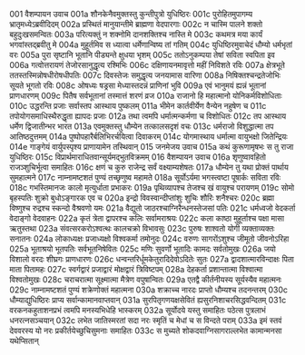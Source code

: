 001	वैशम्पायन उवाच
001a	शौनकेनैवमुक्तस्तु कुन्तीपुत्रो युधिष्ठिरः
001c	पुरोहितमुपागम्य भ्रातृमध्येऽब्रवीदिदम्
002a	प्रस्थितं मानुयान्तीमे ब्राह्मणा वेदपारगाः
002c	न चास्मि पालने शक्तो बहुदुःखसमन्वितः
003a	परित्यक्तुं न शक्नोमि दानशक्तिश्च नास्ति मे
003c	कथमत्र मया कार्यं भगवांस्तद्ब्रवीतु मे
004a	मुहूर्तमिव स ध्यात्वा धर्मेणान्विष्य तां गतिम्
004c	युधिष्ठिरमुवाचेदं धौम्यो धर्मभृतां वरः
005a	पुरा सृष्टानि भूतानि पीड्यन्ते क्षुधया भृशम्
005c	ततोऽनुकम्पया तेषां सविता स्वपिता इव
006a	गत्वोत्तरायणं तेजोरसानुद्धृत्य रश्मिभिः
006c	दक्षिणायनमावृत्तो महीं निविशते रविः
007a	क्षेत्रभूते ततस्तस्मिन्नोषधीरोषधीपतिः
007c	दिवस्तेजः समुद्धृत्य जनयामास वारिणा
008a	निषिक्तश्चन्द्रतेजोभिः सूयते भूगतो रविः
008c	ओषध्यः षड्रसा मेध्यास्तदन्नं प्राणिनां भुवि
009a	एवं भानुमयं ह्यन्नं भूतानां प्राणधारणम्
009c	पितैष सर्वभूतानां तस्मात्तं शरणं व्रज
010a	राजानो हि महात्मानो योनिकर्मविशोधिताः
010c	उद्धरन्ति प्रजाः सर्वास्तप आस्थाय पुष्कलम्
011a	भीमेन कार्तवीर्येण वैन्येन नहुषेण च
011c	तपोयोगसमाधिस्थैरुद्धृता ह्यापदः प्रजाः
012a	तथा त्वमपि धर्मात्मन्कर्मणा च विशोधितः
012c	तप आस्थाय धर्मेण द्विजातीन्भर भारत
013a	एवमुक्तस्तु धौम्येन तत्कालसदृशं वचः
013c	धर्मराजो विशुद्धात्मा तप आतिष्ठदुत्तमम्
014a	पुष्पोपहारैर्बलिभिरर्चयित्वा दिवाकरम्
014c	योगमास्थाय धर्मात्मा वायुभक्षो जितेन्द्रियः
014e	गाङ्गेयं वार्युपस्पृश्य प्राणायामेन तस्थिवान्
015	जनमेजय उवाच
015a	कथं कुरूणामृषभः स तु राजा युधिष्ठिरः
015c	विप्रार्थमाराधितवान्सूर्यमद्भुतविक्रमम्
016	वैशम्पायन उवाच
016a	शृणुष्वावहितो राजञ्शुचिर्भूत्वा समाहितः
016c	क्षणं च कुरु राजेन्द्र सर्वं वक्ष्याम्यशेषतः
017a	धौम्येन तु यथा प्रोक्तं पार्थाय सुमहात्मने
017c	नाम्नामष्टशतं पुण्यं तच्छृणुष्व महामते
018a	सूर्योऽर्यमा भगस्त्वष्टा पूषार्कः सविता रविः
018c	गभस्तिमानजः कालो मृत्युर्धाता प्रभाकरः
019a	पृथिव्यापश्च तेजश्च खं वायुश्च परायणम्
019c	सोमो बृहस्पतिः शुक्रो बुधोऽङ्गारक एव च
020a	इन्द्रो विवस्वान्दीप्तांशुः शुचिः शौरिः शनैश्चरः
020c	ब्रह्मा विष्णुश्च रुद्रश्च स्कन्दो वैश्रवणो यमः
021a	वैद्युतो जाठरश्चाग्निरैन्धनस्तेजसां पतिः
021c	धर्मध्वजो वेदकर्ता वेदाङ्गो वेदवाहनः
022a	कृतं त्रेता द्वापरश्च कलिः सर्वामराश्रयः
022c	कला काष्ठा मुहूर्ताश्च पक्षा मासा ऋतुस्तथा
023a	संवत्सरकरोऽश्वत्थः कालचक्रो विभावसुः
023c	पुरुषः शाश्वतो योगी व्यक्ताव्यक्तः सनातनः
024a	लोकाध्यक्षः प्रजाध्यक्षो विश्वकर्मा तमोनुदः
024c	वरुणः सागरोंऽशुश्च जीमूतो जीवनोऽरिहा
025a	भूताश्रयो भूतपतिः सर्वभूतनिषेवितः
025c	मणिः सुवर्णो भूतादिः कामदः सर्वतोमुखः
026a	जयो विशालो वरदः शीघ्रगः प्राणधारणः
026c	धन्वन्तरिर्धूमकेतुरादिदेवोऽदितेः सुतः
027a	द्वादशात्मारविन्दाक्षः पिता माता पितामहः
027c	स्वर्गद्वारं प्रजाद्वारं मोक्षद्वारं त्रिविष्टपम्
028a	देहकर्ता प्रशान्तात्मा विश्वात्मा विश्वतोमुखः
028c	चराचरात्मा सूक्ष्मात्मा मैत्रेण वपुषान्वितः
029a	एतद्वै कीर्तनीयस्य सूर्यस्यैव महात्मनः
029c	नाम्नामष्टशतं पुण्यं शक्रेणोक्तं महात्मना
030a	शक्राच्च नारदः प्राप्तो धौम्यश्च तदनन्तरम्
030c	धौम्याद्युधिष्ठिरः प्राप्य सर्वान्कामानवाप्तवान्
031a	सुरपितृगणयक्षसेवितं ह्यसुरनिशाचरसिद्धवन्दितम्
031c	वरकनकहुताशनप्रभं त्वमपि मनस्यभिधेहि भास्करम्
032a	सूर्योदये यस्तु समाहितः पठेत्स पुत्रलाभं धनरत्नसञ्चयान्
032c	लभेत जातिस्मरतां सदा नरः स्मृतिं च मेधां च स विन्दते पराम्
033a	इमं स्तवं देववरस्य यो नरः प्रकीर्तयेच्छुचिसुमनाः समाहितः
033c	स मुच्यते शोकदवाग्निसागराल्लभेत कामान्मनसा यथेप्सितान्
